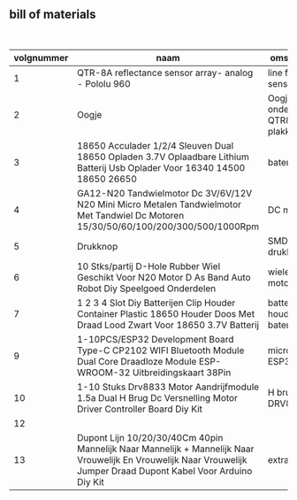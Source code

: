 ## bill of materials
<br />

|volgnummer|naam|omschrijving|nieuw/recup|kostprijs/stuk|aantal|subtotaal|
|----------|----|------------|-----------|---------|------|---------|
|       1| QTR-8A reflectance sensor array- analog - Pololu 960   | line following sensor           |  nieuw         |    €10          |  1    |   €10        |
|         2| Oogje|Oogje voor onder de QTR8-A te plakken|recup|€0| 1| €0| 
|         3| 18650 Acculader 1/2/4 Sleuven Dual 18650 Opladen 3.7V Oplaadbare Lithium Batterij Usb Oplader Voor 16340 14500 18650 26650 | baterij oplader| nieuw|€0.93|1|€0.93| 
|         4|GA12-N20 Tandwielmotor Dc 3V/6V/12V N20 Mini Micro Metalen Tandwielmotor Met Tandwiel Dc Motoren 15/30/50/60/100/200/300/500/1000Rpm|DC motoren|nieuw|€3.41| 2| €6.28|
|         5|Drukknop|SMD drukknop |nieuw|€0.93|1|€0.93|
|          6|10 Stks/partij D-Hole Rubber Wiel Geschikt Voor N20 Motor D As Band Auto Robot Diy Speelgoed Onderdelen|wielen voor motor|nieuw|€0.93 |1|€0.93 |
|          7|1 2 3 4 Slot Diy Batterijen Clip Houder Container Plastic 18650 Houder Doos Met Draad Lood Zwart Voor 18650 3.7V Batterij|batterij houder voor 2 baterijen|nieuw|€0.96|1|€0.96|
|          9|1-10PCS/ESP32 Development Board Type-C CP2102 WIFI Bluetooth Module Dual Core Draadloze Module ESP-WROOM-32 Uitbreidingskaart 38Pin|microcontroler ESP32|nieuw|€4.82|1|€4.82|
|          10|1-10 Stuks Drv8833 Motor Aandrijfmodule 1.5a Dual H Brug Dc Versnelling Motor Driver Controller Board Diy Kit|H brug DRV8833|nieuw|€5.41|1|€5.41|
|          12|||||||
|          13|Dupont Lijn 10/20/30/40Cm 40pin Mannelijk Naar Mannelijk + Mannelijk Naar Vrouwelijk En Vrouwelijk Naar Vrouwelijk Jumper Draad Dupont Kabel Voor Arduino Diy Kit|extra wires|nieuw|€2.03|1|€2.03|
